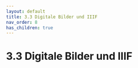 ```yaml
---
layout: default
title: 3.3 Digitale Bilder und IIIF
nav_order: 8
has_children: true
---
```

# 3.3 Digitale Bilder und IIIF
